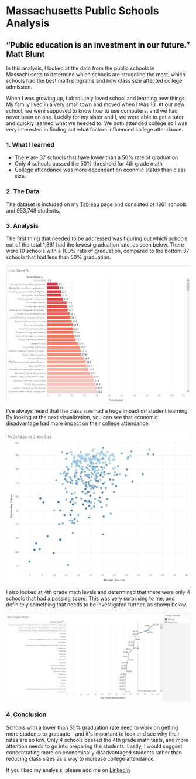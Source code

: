 # Massachusetts Public Schools Analysis
## “Public education is an investment in our future.” Matt Blunt

In this analysis, I looked at the data from the public schools in Massachusetts to determine which schools are struggling the most, which schools had the best math programs and how class size affected college admission. 

When I was growing up, I absolutely loved school and learning new things. My family lived in a very small town and moved when I was 10. At our new school, we were supposed to know how to use computers, and we had never been on one. Luckily for my sister and I, we were able to get a tutor and quickly learned what we needed to.  We both attended college so I was very interested in finding out what factors influenced college attendance. 

### 1. What I learned
- There are 37 schools that have lower than a 50% rate of graduation
- Only 4 schools passed the 50% threshold for 4th grade math
- College attendance was more dependant on econmic status than class size. 

### 2. The Data

The dataset is included on my [Tableau](https://public.tableau.com/app/profile/kim.gasgarth/viz/MAPublicSchoolProject/MassachusettsEducationOverview) page and consisted of 1861 schools and 953,748 students. 

### 3. Analysis

The first thing that needed to be addressed was figuring out which schools out of the total 1,861 had the lowest graduation rate, as seen below. There were 10 schools with a 100% rate of graduation, compared to the bottom 37 schools that had less than 50% graduation.

<img src="images/MA low grad.jpg?raw=true"/>

I’ve always heard that the class size had a huge impact on student learning. By looking at the next visualization, you can see that economic disadvantage had more impact on their college attendance. 

<img src="images/MA class size.jpg?raw=true"/>

I also looked at 4th grade math levels and determined that there were only 4 schools that had a passing score. This was very surprising to me, and definitely something that needs to be investigated further, as shown below.

<img src="images/MA 4th grade math.jpg?raw=true"/>

### 4. Conclusion

Schools with a lower than 50% graduation rate need to work on getting more students to graduate - and it's important to look and see why their rates are so low. Only 4 schools passed the 4th grade math tests, and more attention needs to go into preparing the students. Lastly, I would suggest concentrating more on economically disadvantaged students rather than reducing class sizes as a way to increase college attendance. 

If you liked my analysis, please add me on [LinkedIn](https://www.linkedin.com/in/kim-gasgarth/)
